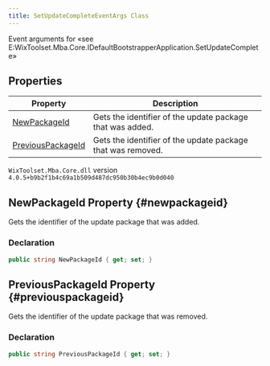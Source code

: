 ```yaml
---
title: SetUpdateCompleteEventArgs Class
---
```

Event arguments for «see E:WixToolset.Mba.Core.IDefaultBootstrapperApplication.SetUpdateComplete»
## Properties
| Property | Description |
| ------ | ----------- |
| [NewPackageId](#newpackageid) | Gets the identifier of the update package that was added. |
| [PreviousPackageId](#previouspackageid) | Gets the identifier of the update package that was removed. |
`WixToolset.Mba.Core.dll` version `4.0.5+b9b2f1b4c69a1b509d487dc950b30b4ec9b0d040`
## NewPackageId Property {#newpackageid}
Gets the identifier of the update package that was added.
### Declaration
```cs
public string NewPackageId { get; set; }
```
## PreviousPackageId Property {#previouspackageid}
Gets the identifier of the update package that was removed.
### Declaration
```cs
public string PreviousPackageId { get; set; }
```
